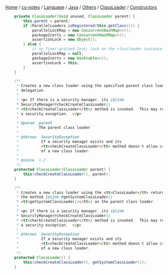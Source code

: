 [Home](https://mengxianbin.github.io) /
[cs-notes](https://mengxianbin.github.io/cs-notes/content) /
[Language](https://mengxianbin.github.io/cs-notes/content/Language) /
[Java](https://mengxianbin.github.io/cs-notes/content/Language/Java) /
[Others](https://mengxianbin.github.io/cs-notes/content/Language/Java/Others) /
[ClassLoader](https://mengxianbin.github.io/cs-notes/content/Language/Java/Others/ClassLoader) /
[Constructors](https://mengxianbin.github.io/cs-notes/content/Language/Java/Others/ClassLoader/Constructors)

```java
    private ClassLoader(Void unused, ClassLoader parent) {
        this.parent = parent;
        if (ParallelLoaders.isRegistered(this.getClass())) {
            parallelLockMap = new ConcurrentHashMap<>();
            package2certs = new ConcurrentHashMap<>();
            assertionLock = new Object();
        } else {
            // no finer-grained lock; lock on the classloader instance
            parallelLockMap = null;
            package2certs = new Hashtable<>();
            assertionLock = this;
        }
    }

    /**
     * Creates a new class loader using the specified parent class loader for
     * delegation.
     *
     * <p> If there is a security manager, its {@link
     * SecurityManager#checkCreateClassLoader()
     * <tt>checkCreateClassLoader</tt>} method is invoked.  This may result in
     * a security exception.  </p>
     *
     * @param  parent
     *         The parent class loader
     *
     * @throws  SecurityException
     *          If a security manager exists and its
     *          <tt>checkCreateClassLoader</tt> method doesn't allow creation
     *          of a new class loader.
     *
     * @since  1.2
     */
    protected ClassLoader(ClassLoader parent) {
        this(checkCreateClassLoader(), parent);
    }

    /**
     * Creates a new class loader using the <tt>ClassLoader</tt> returned by
     * the method {@link #getSystemClassLoader()
     * <tt>getSystemClassLoader()</tt>} as the parent class loader.
     *
     * <p> If there is a security manager, its {@link
     * SecurityManager#checkCreateClassLoader()
     * <tt>checkCreateClassLoader</tt>} method is invoked.  This may result in
     * a security exception.  </p>
     *
     * @throws  SecurityException
     *          If a security manager exists and its
     *          <tt>checkCreateClassLoader</tt> method doesn't allow creation
     *          of a new class loader.
     */
    protected ClassLoader() {
        this(checkCreateClassLoader(), getSystemClassLoader());
    }
```
